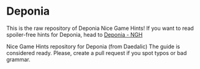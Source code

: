 # Deponia

This is the raw repository of Deponia Nice Game Hints! If you want to read spoiler-free hints for Deponia, head to [Deponia - NGH](http://www.nicegamehints.com/guide/deponia/)

Nice Game Hints repository for Deponia (from Daedalic)
The guide is considered ready. Please, create a pull request if you spot typos or bad grammar.
